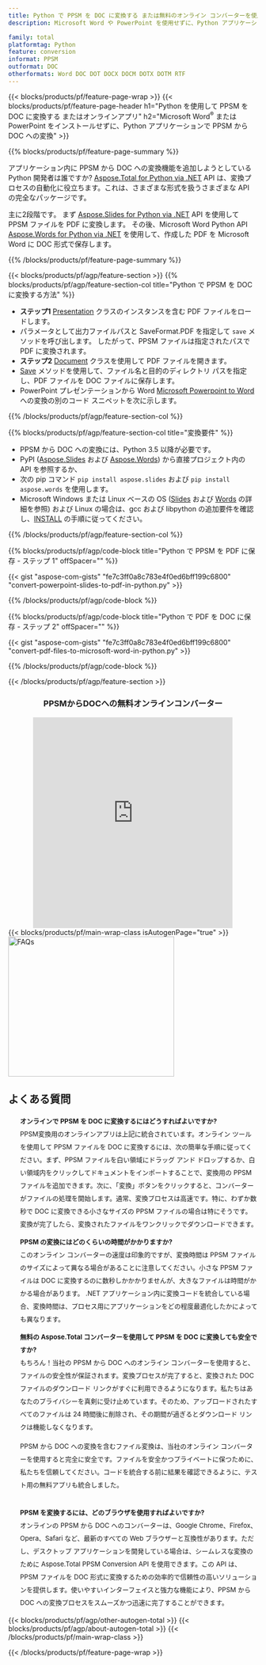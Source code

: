 ```yaml
---
title: Python で PPSM を DOC に変換する または無料のオンライン コンバーターを使用
description: Microsoft Word や PowerPoint を使用せずに、Python アプリケーションで PPSM から DOC への変換 またはオンライン。コードを統合する前に、無料の PPSM から DOC へのオンライン コンバーターをすばやくテストします。 

family: total
platformtag: Python
feature: conversion
informat: PPSM
outformat: DOC
otherformats: Word DOC DOT DOCX DOCM DOTX DOTM RTF
---
```

{{< blocks/products/pf/feature-page-wrap >}}
{{< blocks/products/pf/feature-page-header h1="Python を使用して PPSM を DOC に変換する またはオンラインアプリ" h2="Microsoft Word<sup>&reg;</sup> または PowerPoint をインストールせずに、Python アプリケーションで PPSM から DOC への変換" >}}

{{% blocks/products/pf/feature-page-summary %}}

アプリケーション内に PPSM から DOC への変換機能を追加しようとしている Python 開発者は誰ですか? [Aspose.Total for Python via .NET](https://products.aspose.com/total/python-net/) API は、変換プロセスの自動化に役立ちます。これは、さまざまな形式を扱うさまざまな API の完全なパッケージです。  

主に2段階です。 まず [Aspose.Slides for Python via .NET](https://products.aspose.com/slides/python-net/) API を使用して PPSM ファイルを PDF に変換します。 その後、Microsoft Word Python API [Aspose.Words for Python via .NET](https://products.aspose.com/words/python-net/) を使用して、作成した PDF を Microsoft Word に DOC 形式で保存します。 

{{% /blocks/products/pf/feature-page-summary %}}

{{< blocks/products/pf/agp/feature-section >}}
{{% blocks/products/pf/agp/feature-section-col title="Python で PPSM を DOC に変換する方法" %}}
-  **ステップ1** [Presentation](https://reference.aspose.com/slides/python-net/aspose.slides/presentation/) クラスのインスタンスを含む PDF ファイルをロードします。
-  パラメータとして出力ファイルパスと SaveFormat.PDF を指定して `save` メソッドを呼び出します。 したがって、PPSM ファイルは指定されたパスで PDF に変換されます。
- **ステップ2** [Document](https://reference.aspose.com/words/python-net/aspose.words/document/) クラスを使用して PDF ファイルを開きます。
- [Save](https://reference.aspose.com/words/python-net/aspose.words/document/save/) メソッドを使用して、ファイル名と目的のディレクトリ パスを指定し、PDF ファイルを DOC ファイルに保存します。
- PowerPoint プレゼンテーションから Word [Microsoft Powerpoint to Word](https://products.aspose.com/total/python-net/conversion/) への変換の別のコード スニペットを次に示します。

{{% /blocks/products/pf/agp/feature-section-col %}}

{{% blocks/products/pf/agp/feature-section-col title="変換要件" %}}

- PPSM から DOC への変換には、Python 3.5 以降が必要です。
- PyPI ([Aspose.Slides](https://pypi.org/project/Aspose.Slides/) および [Aspose.Words](https://pypi.org/project/aspose-words/)) から直接プロジェクト内の API を参照するか、
- 次の pip コマンド ```pip install aspose.slides``` および ```pip install aspose.words``` を使用します。 
- Microsoft Windows または Linux ベースの OS ([Slides](https://docs.aspose.com/slides/python-net/system-requirements/) および [Words](https://docs.aspose.com/words/python-net/system-requirements/) の詳細を参照) および Linux の場合は、gcc および libpython の追加要件を確認し、[INSTALL](https://docs.aspose.com/words/python-net/installation/) の手順に従ってください。
 

{{% /blocks/products/pf/agp/feature-section-col %}}

{{% blocks/products/pf/agp/code-block title="Python で PPSM を PDF に保存 - ステップ 1" offSpacer="" %}}

{{< gist "aspose-com-gists" "fe7c3ff0a8c783e4f0ed6bff199c6800" "convert-powerpoint-slides-to-pdf-in-python.py" >}}

{{% /blocks/products/pf/agp/code-block %}}

{{% blocks/products/pf/agp/code-block title="Python で PDF を DOC に保存 - ステップ 2" offSpacer="" %}}

{{< gist "aspose-com-gists" "fe7c3ff0a8c783e4f0ed6bff199c6800" "convert-pdf-files-to-microsoft-word-in-python.py" >}}

{{% /blocks/products/pf/agp/code-block %}}

{{< /blocks/products/pf/agp/feature-section >}}

<div class="container-fluid agp-content bg-white aboutfile box-1 vh100 section nopbtm">
<div class=container>
<div class=row>
<div class="demobox tc col-md-12 padding-0" align="center">

<h3>PPSMからDOCへの無料オンラインコンバーター</h3>

<iframe title="ppsmからdocへの変換オンラインツール" style="border: none; height: 426px;" scrolling="no" src="https://total-conversion-app-65z5r2lp.qa.k8s.dynabic.com/?to=doc&from=ppsm" id="child-iframe" width="80%"></iframe>

</div></div>
</div></div>
{{< blocks/products/pf/main-wrap-class isAutogenPage="true" >}}
<style>.howtolist li{margin-right: 0!important;line-height: 26px;position: relative;margin-bottom: 10px;font-size: 13px;list-style-type: none;}</style>
<div class="col-md-12 tl bg-gray-dark howtolist section">
  <a class="anchor" name="faqpage"></a>
  <div class="container tl dflex" itemscope="" itemtype="https://schema.org/FAQPage">
      <div class="col-md-4 howtosectiongfx">
          <img class="social-panel-hide-on-mobile" src="https://www.groupdocs.cloud/templates/brand/images/groupdocs/conversion/groupdocs_conversion-brand.png" alt="FAQs" width="335" height="283">
      </div>
      <div class="howtosection col-md-8">
          <div>
              <h2>よくある質問</h2>
              <ul>
                  <li itemscope="" itemprop="mainEntity" itemtype="https://schema.org/Question">
                      <div>
                          <span itemprop="name"><b>オンラインで PPSM を DOC に変換するにはどうすればよいですか?</b></span>
                      </div>
                      <div itemscope="" itemprop="acceptedAnswer" itemtype="https://schema.org/Answer">
                          <span itemprop="text">PPSM変換用のオンラインアプリは上記に統合されています。オンライン ツールを使用して PPSM ファイルを DOC に変換するには、次の簡単な手順に従ってください。まず、PPSM ファイルを白い領域にドラッグ アンド ドロップするか、白い領域内をクリックしてドキュメントをインポートすることで、変換用の PPSM ファイルを追加できます。次に、「変換」ボタンをクリックすると、コンバーターがファイルの処理を開始します。通常、変換プロセスは高速です。特に、わずか数秒で DOC に変換できる小さなサイズの PPSM ファイルの場合は特にそうです。変換が完了したら、変換されたファイルをワンクリックでダウンロードできます。</span>
                      </div>
                  </li>
                  <li itemscope="" itemprop="mainEntity" itemtype="https://schema.org/Question">
                      <div>
                          <span itemprop="name"><b>PPSM の変換にはどのくらいの時間がかかりますか?</b></span>
                      </div>
                      <div itemscope="" itemprop="acceptedAnswer" itemtype="https://schema.org/Answer">
                          <span itemprop="text">このオンライン コンバーターの速度は印象的ですが、変換時間は PPSM ファイルのサイズによって異なる場合があることに注意してください。小さな PPSM ファイルは DOC に変換するのに数秒しかかかりませんが、大きなファイルは時間がかかる場合があります。 .NET アプリケーション内に変換コードを統合している場合、変換時間は、プロセス用にアプリケーションをどの程度最適化したかによっても異なります。</span>
                      </div>
                  </li>
                  <li itemscope="" itemprop="mainEntity" itemtype="https://schema.org/Question">
                      <div>
                          <span itemprop="name"><b>無料の Aspose.Total コンバーターを使用して PPSM を DOC に変換しても安全ですか?</b></span>
                      </div>
                      <div itemscope="" itemprop="acceptedAnswer" itemtype="https://schema.org/Answer">
                          <span itemprop="text">もちろん！当社の PPSM から DOC へのオンライン コンバーターを使用すると、ファイルの安全性が保証されます。変換プロセスが完了すると、変換された DOC ファイルのダウンロード リンクがすぐに利用できるようになります。私たちはあなたのプライバシーを真剣に受け止めています。そのため、アップロードされたすべてのファイルは 24 時間後に削除され、その期間が過ぎるとダウンロード リンクは機能しなくなります。<br />

PPSM から DOC への変換を含むファイル変換は、当社のオンライン コンバーターを使用すると完全に安全です。ファイルを安全かつプライベートに保つために、私たちを信頼してください。コードを統合する前に結果を確認できるように、テスト用の無料アプリも統合しました。</span>
                      </div>
                  </li>                 
                  <li itemscope="" itemprop="mainEntity" itemtype="https://schema.org/Question">
                      <div>
                          <span itemprop="name"><b>PPSM を変換するには、どのブラウザを使用すればよいですか?</b></span>
                      </div>
                      <div itemscope="" itemprop="acceptedAnswer" itemtype="https://schema.org/Answer">
                          <span itemprop="text">オンラインの PPSM から DOC へのコンバーターは、Google Chrome、Firefox、Opera、Safari など、最新のすべての Web ブラウザーと互換性があります。ただし、デスクトップ アプリケーションを開発している場合は、シームレスな変換のために Aspose.Total PPSM Conversion API を使用できます。この API は、PPSM ファイルを DOC 形式に変換するための効率的で信頼性の高いソリューションを提供します。使いやすいインターフェイスと強力な機能により、PPSM から DOC への変換プロセスをスムーズかつ迅速に完了することができます。</span>
                      </div>
                  </li>
              </ul>
          </div>
      </div>
  </div>
{{< blocks/products/pf/agp/other-autogen-total >}}
{{< blocks/products/pf/agp/about-autogen-total >}}
{{< /blocks/products/pf/main-wrap-class >}}

{{< /blocks/products/pf/feature-page-wrap >}}